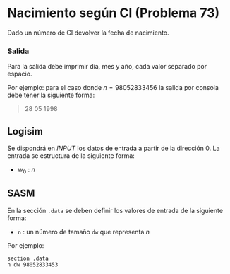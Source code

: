 # Nacimiento según CI (Problema 73)

Dado un número de CI devolver la fecha de nacimiento.

### Salida

Para la salida debe imprimir día, mes y año, cada valor separado por espacio.

Por ejemplo: para el caso donde $n = 98052833456$ la salida por consola debe tener la siguiente forma:

> 28 05 1998

## Logisim

Se dispondrá en *INPUT* los datos de entrada a partir de la dirección $0$. La entrada se estructura de la siguiente forma:

- $w_0$ : $n$

## SASM

En la sección `.data` se deben definir los valores de entrada de la siguiente forma:

- `n` : un número de tamaño `dw` que representa $n$

Por ejemplo:

```
section .data
n dw 98052833453
```